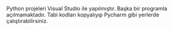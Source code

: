 Python projeleri Visual Studio ile yapılmıştır. Başka bir programla açılmamaktadır. Tabi kodları kopyalıyıp Pycharm gibi yerlerde çalıştırabilirsiniz.
